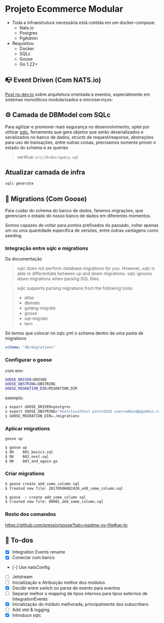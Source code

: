 # Projeto Ecommerce Modular

* Toda a infraestrutura necessária está contida em um docker-compose:
  * Nats.io
  * Postgres
  * PgAdmin
* Requisitos:
  * Docker
  * SQLc
  * Goose
  * Go 1.22+
  
## 📭 Event Driven (Com NATS.io)

[Post no dev.to](https://dev.to/kauegatto/wip-arquiteturas-orientadas-a-eventos-e-monolitos-modulares-3ac2-temp-slug-5623860?preview=5be5a5733061cd124a999f8373fb107687897a9e3b03fb92fc01952737f53d3682f42925b507aa4bb02858c7fc797539b2686e03222e024f271ddb42) sobre arquitetura orientada à eventos, especialmente em sistemas monolíticos modularizados e microserviços:

## ⚙️ Camada de DBModel com SQLc

Para agilizar e promover mais segurança no desenvolvimento, optei por utilizar [sqlc](https://docs.sqlc.dev/en/stable/tutorials/getting-started-postgresql.html), ferramenta que gera objetos que serão deserializados e serializados no banco de dados, structs de request/response, abstrações para uso de transações, entre outras coisas, precisamos somente prover o estado do schema e as queries

> verificar `src//Order/query.sql`


## Atualizar camada de infra

```bash
sqlc generate
```

## 🪿 Migrations (Com Goose)

Para cuidar do schema do banco de dados, faremos migrações, que gerenciam o estado do nosso banco de dados em diferentes momentos.

Somos capazes de voltar para pontos prefixados do passado, voltar apenas um ou uma quantidade específica de versões, entre outras vantagens como seeding.

### Integração entre sqlc e migrations

Da documentação
> sqlc does not perform database migrations for you. However, sqlc is able to differentiate between up and down migrations. sqlc ignores down migrations when parsing SQL files.

> sqlc supports parsing migrations from the following tools:
>
> * atlas
> * dbmate
> * golang-migrate
> * goose
> * sql-migrate
> * tern

Só temos que colocar no sqlc.yml o schema dentro de uma pasta de migrations

```yml
schema: "db/migrations"
```

### Configurar o goose

com env:
```bash
GOOSE_DRIVER=DRIVER
GOOSE_DBSTRING=DBSTRING
GOOSE_MIGRATION_DIR=MIGRATION_DIR
```

exemplo:

```bash
❯ export GOOSE_DRIVER=postgres
❯ export GOOSE_DBSTRING="host=localhost port=5432 user=admin@pgadmin.com password=admin dbname=postgres sslmode=disable"
❯ GOOSE_MIGRATION_DIR=./migrations
```

### Aplicar migrations

```bash
goose up
```

```bash
$ goose up
$ OK    001_basics.sql
$ OK    002_next.sql
$ OK    003_and_again.go
```

### Criar migrations

```bash
$ goose create add_some_column sql
$ Created new file: 20170506082420_add_some_column.sql

$ goose -s create add_some_column sql
$ Created new file: 00001_add_some_column.sql
```

### Resto dos comandos
https://github.com/pressly/goose?tab=readme-ov-file#up-to

## 🧾 To-dos

* [X] Integration Events rename
* [X] Conectar com banco
* [-] Use natsConfig
* [ ] Jetstream
* [ ] Inicialização e Atribuição melhor dos módulos
* [X] Decidir entre switch ou parse de evento para eventos
* [ ] Separar melhor o mapping de tipos internos para tipos externos de IntegrationEvents
* [X] Inicialização do módulo melhorada, principalmente dos subscribers
* [ ] Add otel & logging
* [x] Introduce sqlc
